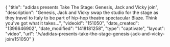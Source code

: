 {
    "title": "adidas presents Take The Stage: Genesis, Jack and Vicky join",
    "description": "Genesis, Jack and Vicky swap the studio for the stage as they travel to Italy to be part of hip-hop theatre spectacular Blaze. Think you've got what it takes...",
    "videoid": "151050",
    "date_created": "1396646902",
    "date_modified": "1418181258",
    "type": "captivate",
    "layout": "video",
    "url": "\/v\/adidas-presents-take-the-stage-genesis-jack-and-vicky-join\/151050"
}